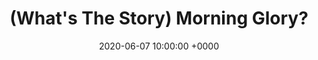 ---
layout: none
title:  "(What's The Story) Morning Glory?"
artist: "Oasis"
art: "oasis-morningglory.jpg"
spotify_url: https://open.spotify.com/album/2u30gztZTylY4RG7IvfXs8?si=gL-YxrnLRj6l0a9r86olQA
date:   2020-06-07 10:00:00 +0000
categories: album
---